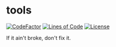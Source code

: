 # tools

[![CodeFactor](https://img.shields.io/codefactor/grade/github/honeok/tools.svg?style=flat-square&label=CodeFactor&logo=CodeFactor&logoColor=white)](https://www.codefactor.io/repository/github/honeok/tools)
[![Lines of Code](https://tokei.rs/b1/github/honeok/tools?category=code&style=flat-square&label=Lines%20of%20Code)](https://github.com/honeok/tools)
[![License](https://img.shields.io/github/license/honeok/tools.svg?style=flat-square&logo=github)](https://github.com/honeok/tools)

If it ain't broke, don't fix it.
